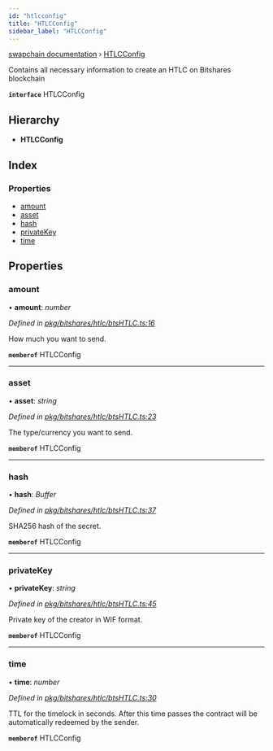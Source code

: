 ```yaml
---
id: "htlcconfig"
title: "HTLCConfig"
sidebar_label: "HTLCConfig"
---
```


[swapchain documentation](../globals.md) › [HTLCConfig](htlcconfig.md)

Contains all necessary information to create an HTLC on Bitshares blockchain

**`interface`** HTLCConfig

## Hierarchy

- **HTLCConfig**

## Index

### Properties

- [amount](htlcconfig.md#amount)
- [asset](htlcconfig.md#asset)
- [hash](htlcconfig.md#hash)
- [privateKey](htlcconfig.md#privatekey)
- [time](htlcconfig.md#time)

## Properties

### amount

• **amount**: _number_

_Defined in [pkg/bitshares/htlc/btsHTLC.ts:16](https://github.com/chronark/swapchain/blob/c023355/src/pkg/bitshares/htlc/btsHTLC.ts#L16)_

How much you want to send.

**`memberof`** HTLCConfig

---

### asset

• **asset**: _string_

_Defined in [pkg/bitshares/htlc/btsHTLC.ts:23](https://github.com/chronark/swapchain/blob/c023355/src/pkg/bitshares/htlc/btsHTLC.ts#L23)_

The type/currency you want to send.

**`memberof`** HTLCConfig

---

### hash

• **hash**: _Buffer_

_Defined in [pkg/bitshares/htlc/btsHTLC.ts:37](https://github.com/chronark/swapchain/blob/c023355/src/pkg/bitshares/htlc/btsHTLC.ts#L37)_

SHA256 hash of the secret.

**`memberof`** HTLCConfig

---

### privateKey

• **privateKey**: _string_

_Defined in [pkg/bitshares/htlc/btsHTLC.ts:45](https://github.com/chronark/swapchain/blob/c023355/src/pkg/bitshares/htlc/btsHTLC.ts#L45)_

Private key of the creator in WIF format.

**`memberof`** HTLCConfig

---

### time

• **time**: _number_

_Defined in [pkg/bitshares/htlc/btsHTLC.ts:30](https://github.com/chronark/swapchain/blob/c023355/src/pkg/bitshares/htlc/btsHTLC.ts#L30)_

TTL for the timelock in seconds. After this time passes the contract will be automatically redeemed by the sender.

**`memberof`** HTLCConfig
